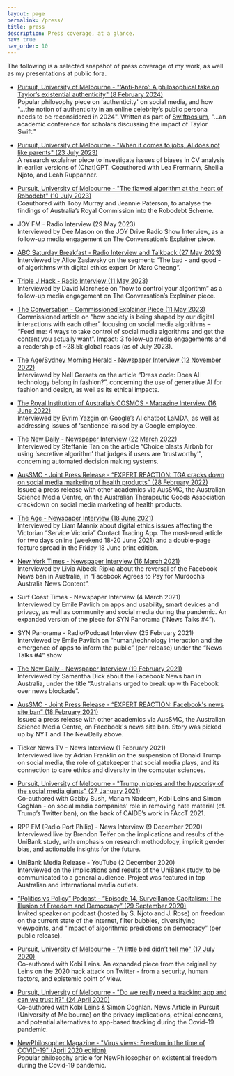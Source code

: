 ```yaml
---
layout: page
permalink: /press/
title: press
description: Press coverage, at a glance.
nav: true
nav_order: 10
---
```


The following is a selected snapshot of press coverage of my work, as well as my presentations at public fora.

* [Pursuit, University of Melbourne - "‘Anti-hero’: A philosophical take on Taylor’s existential authenticity" (8 February 2024)](https://pursuit.unimelb.edu.au/articles/anti-hero-a-philosophical-take-on-taylor-s-existential-authenticity)<br/>
Popular philosophy piece on 'authenticity' on social media, and how "...the notion of authenticity in an online celebrity’s public persona needs to be reconsidered in 2024". Written as part of [Swiftposium](https://swiftposium2024.com/), "...an academic conference for scholars discussing the impact of Taylor Swift."

* [Pursuit, University of Melbourne - "When it comes to jobs, AI does not like parents" (23 July 2023)](https://pursuit.unimelb.edu.au/articles/when-it-comes-to-jobs-ai-does-not-like-parents)<br/>
A research explainer piece to investigate issues of biases in CV analysis in earlier versions of (Chat)GPT. Coauthored with Lea Frermann, Sheilla Njoto, and Leah Ruppanner.


* [Pursuit, University of Melbourne - "The flawed algorithm at the heart of Robodebt" (10 July 2023)](https://pursuit.unimelb.edu.au/articles/the-flawed-algorithm-at-the-heart-of-robodebt)<br/>
Coauthored with Toby Murray and Jeannie Paterson, to analyse the findings of Australia’s Royal Commission into the Robodebt Scheme.


* JOY FM - Radio Interview (29 May 2023)<br/>
  Interviewed by Dee Mason on the JOY Drive Radio Show Interview, as a follow-up media engagement on The Conversation’s Explainer piece.

* [ABC Saturday Breakfast - Radio Interview and Talkback (27 May 2023)](https://www.abc.net.au/listen/programs/melbourne-saturdaybreakfast/the-bad-and-good-of-algorithms-with-digital-ethics-expert/102401696)<br/>
Interviewed by Alice Zaslavsky on the segment: “The bad - and good - of algorithms with digital ethics expert Dr Marc Cheong”.

* [Triple J Hack - Radio Interview (11 May 2023)](https://www.abc.net.au/triplej/programs/hack/hack/102307814)<br/>
Interviewed by David Marchese on “how to control your algorithm” as a follow-up media engagement on The Conversation’s Explainer piece.

* [The Conversation - Commissioned Explainer Piece (11 May 2023)](https://theconversation.com/feed-me-4-ways-to-take-control-of-social-media-algorithms-and-get-the-content-you-actually-want-204374)<br/>
Commissioned article on “how society is being shaped by our digital interactions with each other” focusing on social media algorithms – “Feed me: 4 ways to take control of social media algorithms and get the content you actually want”. 
Impact: 3 follow-up media engagements and a readership of ~28.5k global reads (as of July 2023).

* [The Age/Sydney Morning Herald - Newspaper Interview (12 November 2022)](https://www.smh.com.au/business/companies/dress-code-does-ai-technology-belong-in-fashion-20221108-p5bwh2.html)<br/>
Interviewed by Nell Geraets on the article “Dress code: Does AI technology belong in fashion?”, concerning the use of generative AI for fashion and design, as well as its ethical impacts.

* [The Royal Institution of Australia’s COSMOS - Magazine Interview (16 June 2022)](https://cosmosmagazine.com/technology/google-ai-lamda-sentient/)<br/>
Interviewed by Evrim Yazgin on Google’s AI chatbot LaMDA, as well as addressing issues of ‘sentience’ raised by a Google employee.

* [The New Daily - Newspaper Interview (22 March 2022)](https://www.thenewdaily.com.au/news/2022/03/22/choice-airbnb-trust-algorithm)<br/>
Interviewed by Steffanie Tan on the article “Choice blasts Airbnb for using ‘secretive algorithm’ that judges if users are ‘trustworthy’”, concerning automated decision making systems.

* [AusSMC - Joint Press Release - “EXPERT REACTION: TGA cracks down on social media marketing of health products” (28 February 2022)](https://www.scimex.org/newsfeed/expert-reaction-tga-cracks-down-on-social-media-marketing-of-health-products)<br/>
Issued a press release with other academics via AusSMC, the Australian Science Media Centre, on the Australian Therapeutic Goods Association crackdown on social media marketing of health products.

* [The Age - Newspaper Interview (18 June 2021)](https://www.theage.com.au/national/victoria/victoria-s-qr-codes-badly-made-developers-say-20210617-p581r6.html)<br/>
Interviewed by Liam Mannix about digital ethics issues affecting the Victorian “Service Victoria” Contact Tracing App. The most-read article for two days online (weekend 18-20 June 2021) and a double-page feature spread in the Friday 18 June print edition.

* [New York Times - Newspaper Interview (16 March 2021)](https://www.nytimes.com/2021/03/16/business/media/news-corp-facebook-news.html)<br/>
Interviewed by Livia Albeck-Ripka about the reversal of the Facebook News ban in Australia, in “Facebook Agrees to Pay for Murdoch’s Australia News Content”.

* Surf Coast Times - Newspaper Interview (4 March 2021)<br/>
Interviewed by Emile Pavlich on apps and usability, smart devices and privacy, as well as community and social media during the pandemic. An expanded version of the piece for SYN Panorama (“News Talks #4”).

* SYN Panorama - Radio/Podcast Interview (25 February 2021)<br/>
Interviewed by Emile Pavlich on “human/technology interaction and the emergence of apps to inform the public” (per release) under the “News Talks #4” show

* [The New Daily - Newspaper Interview (19 February 2021)](https://www.thenewdaily.com.au/news/national/2021/02/19/facebook-australia-news-break-up)<br/>
Interviewed by Samantha Dick about the Facebook News ban in Australia, under the title “Australians urged to break up with Facebook over news blockade”.

* [AusSMC - Joint Press Release - “EXPERT REACTION: Facebook's news site ban” (18 February 2021)](https://www.scimex.org/newsfeed/expert-reaction-facebooks-news-site-ban)<br/>
Issued a press release with other academics via AusSMC, the Australian Science Media Centre, on Facebook's news site ban. Story was picked up by NYT and The NewDaily above.

* Ticker News TV - News Interview (1 February 2021)<br/>
Interviewed live by Adrian Franklin on the suspension of Donald Trump on social media, the role of gatekeeper that social media plays, and its connection to care ethics and diversity in the computer sciences. 

* [Pursuit, University of Melbourne - "Trump, nipples and the hypocrisy of the social media giants" (27 January 2021)](https://pursuit.unimelb.edu.au/articles/trump-nipples-and-the-hypocrisy-of-the-social-media-giants)<br/>
Co-authored with Gabby Bush, Mariam Nadeem, Kobi Leins and Simon Coghlan - on social media companies’ role in removing hate material (cf. Trump’s Twitter ban), on the back of CAIDE’s work in FAccT 2021. 

* RPP FM (Radio Port Philip) - News Interview (9 December 2020)<br/>
Interviewed live by Brendon Telfer on the implications and results of the UniBank study, with emphasis on research methodology, implicit gender bias, and actionable insights for the future.

* UniBank Media Release - YouTube (2 December 2020)<br/>
Interviewed on the implications and results of the UniBank study, to be communicated to a general audience. Project was featured in top Australian and international media outlets. 

* [“Politics vs Policy” Podcast - “Episode 14. Surveillance Capitalism: The Illusion of Freedom and Democracy” (29 September 2020)](https://www.facebook.com/photo?fbid=200837728072887)<br/>
Invited speaker on podcast (hosted by S. Njoto and J. Rose) on freedom on the current state of the internet, filter bubbles, diversifying viewpoints, and “impact of algorithmic predictions on democracy” (per public release).

* [Pursuit, University of Melbourne - "A little bird didn’t tell me" (17 July 2020)](https://pursuit.unimelb.edu.au/articles/a-little-bird-didn-t-tell-me)<br/>
Co-authored with Kobi Leins.  An expanded piece from the original by Leins on the 2020 hack attack on Twitter - from a security, human factors, and epistemic point of view.

* [Pursuit, University of Melbourne - "Do we really need a tracking app and can we trust it?" (24 April 2020)](https://pursuit.unimelb.edu.au/articles/do-we-really-need-a-tracking-app-and-can-we-trust-it)<br/>
Co-authored with Kobi Leins & Simon Coghlan. News Article in Pursuit (University of Melbourne) on the privacy implications, ethical concerns, and potential alternatives to app-based tracking during the Covid-19 pandemic.

* [NewPhilosopher Magazine - "Virus views: Freedom in the time of COVID-19" (April 2020 edition)](https://www.newphilosopher.com/articles/virus-views-freedom-in-the-time-of-covid-19/)<br/>
Popular philosophy article for NewPhilosopher on existential freedom during the Covid-19 pandemic. 



